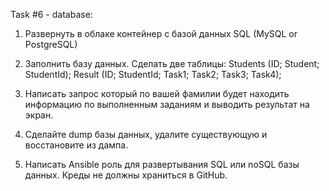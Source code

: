 Task #6 - database:

1. Развернуть в облаке контейнер с базой данных SQL (MySQL or PostgreSQL)
2. Заполнить базу данных. Сделать две таблицы:
	Students (ID; Student; StudentId);
	Result (ID; StudentId; Task1; Task2; Task3; Task4);

3. Написать запрос который по вашей фамилии будет находить информацию по выполненным заданиям и выводить результат на экран.
4. Сделайте dump базы данных, удалите существующую и восстановите из дампа.
5. Написать Ansible роль для развертывания SQL или noSQL базы данных. Креды не должны храниться в GitHub.
